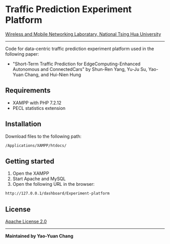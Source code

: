 # Traffic Prediction Experiment Platform

[Wireless and Mobile Networking Laboratary, National Tsing Hua University](http://wmnet.cs.nthu.edu.tw/index.html)
***

Code for data-centric traffic prediction experiment platform used in the following paper:
  - "Short-Term Traffic Prediction for EdgeComputing-Enhanced Autonomous and ConnectedCars" by Shun-Ren Yang, Yu-Ju Su, Yao-Yuan Chang, and Hui-Nien Hung
 
## Requirements

  - XAMPP with PHP 7.2.12
  - PECL statistics extension
  
## Installation

Download files to the following path:
```sh
/Applications/XAMPP/htdocs/
```
## Getting started
1. Open the XAMPP
2. Start Apache and MySQL
3. Open the following URL in the browser:
```sh
http://127.0.0.1/dashboard/Experiment-platform
```

## License

[Apache License 2.0](https://github.com/vdfjq369/Experiment-platform/blob/master/LICENSE)

----
**Maintained by Yao-Yuan Chang**
